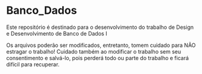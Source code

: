 # Banco_Dados
Este repositório é destinado para o desenvolvimento do trabalho de Design e Desenvolvimento de Banco de Dados I

Os arquivos poderão ser modificados, entretanto, tomem cuidado para NÃO estragar o trabalho! Cuidado também ao modificar o trabalho sem seu consentimento e salvá-lo, pois perderá todo ou parte do trabalho e ficará difícil para recuperar.
